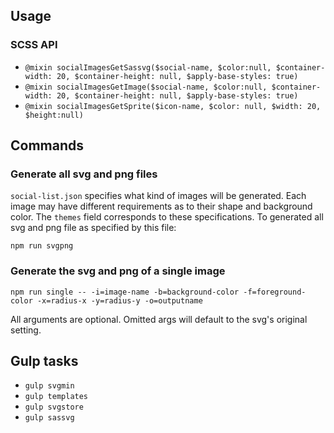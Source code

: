## Usage
### SCSS API
- `@mixin socialImagesGetSassvg($social-name, $color:null, $container-width: 20, $container-height: null, $apply-base-styles: true)`
- `@mixin socialImagesGetImage($social-name, $color:null, $container-width: 20, $container-height: null, $apply-base-styles: true)`
- `@mixin socialImagesGetSprite($icon-name, $color: null, $width: 20, $height:null)`

## Commands
### Generate all svg and png files

`social-list.json` specifies what kind of images will be generated. Each image may have different requirements as to their shape and background color. The `themes` field corresponds to these specifications. To generated all svg and png file as specified by this file:
```
npm run svgpng
```

### Generate the svg and png of a single image
```
npm run single -- -i=image-name -b=background-color -f=foreground-color -x=radius-x -y=radius-y -o=outputname
```

All arguments are optional. Omitted args will default to the svg's original setting.

## Gulp tasks
- `gulp svgmin`
- `gulp templates`
- `gulp svgstore`
- `gulp sassvg`
